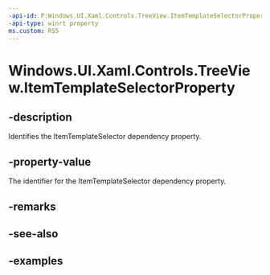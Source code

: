 ```yaml
---
-api-id: P:Windows.UI.Xaml.Controls.TreeView.ItemTemplateSelectorProperty
-api-type: winrt property
ms.custom: RS5
---
```


<!-- Property syntax.
public DependencyProperty ItemTemplateSelectorProperty { get; }
-->

# Windows.UI.Xaml.Controls.TreeView.ItemTemplateSelectorProperty

## -description

Identifies the ItemTemplateSelector dependency property.

## -property-value

The identifier for the ItemTemplateSelector dependency property.

## -remarks

## -see-also

## -examples

